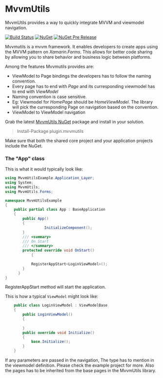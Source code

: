 # MvvmUtils #

MvvmUtils provides a way to quickly integrate MVVM and viewmodel navigation.

[![Build Status](https://dev.azure.com/levelfiveteam-xamarin/Mvvm%20Utils/_apis/build/status/ci-release-pipeline?branchName=master)](https://dev.azure.com/levelfiveteam-xamarin/Mvvm%20Utils/_build/latest?definitionId=7&branchName=master)
[![NuGet](https://img.shields.io/nuget/v/plugin.mvvmutils)](https://www.nuget.org/packages/plugin.mvvmutils/)
[![NuGet Pre Release](https://img.shields.io/nuget/vpre/plugin.mvvmutils)](https://www.nuget.org/packages/plugin.mvvmutils/)

Mvvmutils is a mvvm framework. It enables developers to create apps using the MVVM pattern on *Xamarin.Forms*. This allows for better code sharing by allowing you to share behavior and business logic between platforms.

Among the features Mvvmutils provides are:

- ViewModel to Page bindings the developers has to follow the naming convention. 
- Every page has to end with *Page* and its curresponding viewmodel has to end with *ViewModel*
- Naming convention is case sensitive.
- Eg: Viewmodel for *HomePage* should be *HomeViewModel*. The library will pick the curresponding Page on navigation based on the convention.
- ViewModel to ViewModel navigation

Grab the latest [MvvmUtils NuGet](https://www.nuget.org/packages/plugin.mvvmutils/) package and install in your solution.

> Install-Package plugin.mvvmutils

Make sure that both the shared core project and your application projects include the NuGet. 

### The "App" class

This is what it would typically look like:

```c#
using MvvmUtilsExample.Application_Layer;
using System;
using MvvmUtils;
using MvvmUtils.Forms;

namespace MvvmUtilsExample
{
    public partial class App : BaseApplication
    {
        public App()
        {
			      InitializeComponent();
        }
        /// <summary>
        /// On Start
        /// </summary>
        protected override void OnStart()
		    {
            
            RegisterAppStart<LoginViewModel>();
        }
	  }
}

```
RegisterAppStart method will start the application.

This is how a typical `ViewModel` might look like:
```c#
    public class LoginViewModel : ViewModelBase
    {
        public LoginViewModel()
        {
            
        }
        public override void Initialize()
        {
            base.Initialize();
        }
    }

```
If any parameters are passed in the navigation, The type has to mention in the viewmodel definition. Please check the example project for more. Also the pages has to be inherited from the base pages in the MvvmUtils library.
